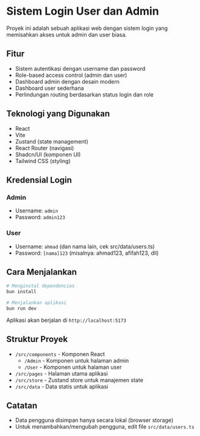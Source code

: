 # Sistem Login User dan Admin

Proyek ini adalah sebuah aplikasi web dengan sistem login yang memisahkan akses untuk admin dan user biasa.

## Fitur

- Sistem autentikasi dengan username dan password
- Role-based access control (admin dan user)
- Dashboard admin dengan desain modern
- Dashboard user sederhana
- Perlindungan routing berdasarkan status login dan role

## Teknologi yang Digunakan

- React
- Vite
- Zustand (state management)
- React Router (navigasi)
- Shadcn/UI (komponen UI)
- Tailwind CSS (styling)

## Kredensial Login

### Admin
- Username: `admin`
- Password: `admin123`

### User
- Username: `ahmad` (dan nama lain, cek src/data/users.ts)
- Password: `[nama]123` (misalnya: ahmad123, afifah123, dll)

## Cara Menjalankan

```bash
# Menginstal dependencies
bun install

# Menjalankan aplikasi
bun run dev
```

Aplikasi akan berjalan di `http://localhost:5173`

## Struktur Proyek

- `/src/components` - Komponen React
  - `/Admin` - Komponen untuk halaman admin
  - `/User` - Komponen untuk halaman user
- `/src/pages` - Halaman utama aplikasi
- `/src/store` - Zustand store untuk manajemen state
- `/src/data` - Data statis untuk aplikasi

## Catatan

- Data pengguna disimpan hanya secara lokal (browser storage)
- Untuk menambahkan/mengubah pengguna, edit file `src/data/users.ts`
